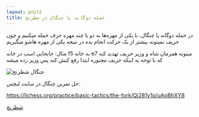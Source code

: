 ```yaml
---
layout: post2
title: حمله دوگانه یا چنگال در شطرنج
---
```


در حمله دوگانه یا چنگال، با یکی از مهره‌ها به دو یا چند مهره حرف حمله میکنیم و چون حریف نمیتونه بیشتر از یک حرکت انجام بده در نتیجه یکی از مهره هاشو میگیریم

مثال: جابجایی اسب در خانه f5 به خانه e7 میتونه همزمان شاه و وزیر حریف تهدید کنه که با توجه به اینکه حریف مجبوره ابتدا رفع کیش کنه پس وزیر زده میشه

<img class="center" src="https://ehsaider.ir/x/fork.png" loading="lazy" alt="چنگال شطرنج">

حل تمرین چنگال در سایت لیچس:

<a rel="nofollow" href="https://lichess.org/practice/basic-tactics/the-fork/Qj281y1p/uAoBhXY8" target="_blank">https://lichess.org/practice/basic-tactics/the-fork/Qj281y1p/uAoBhXY8</a>

<a href="{{ site.url }}/chess" class="button">شطرنج</a>

